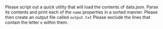Please script out a quick utility that will load the contents of data.json. Parse its contents
and print each of the `name` properties in a sorted manner. Please then create an output file
called `output.txt`
Please exclude the lines that contain the letter `e` within them.

